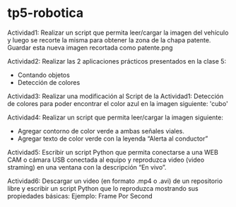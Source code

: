 # tp5-robotica

Actividad1: Realizar un script que permita leer/cargar la imagen del vehículo y
luego se recorte la misma para obtener la zona de la chapa patente. Guardar
esta nueva imagen recortada como patente.png

Actividad2: Realizar las 2 aplicaciones prácticos presentados en la clase 5:
* Contando objetos
* Detección de colores

Actividad3: Realizar una modificación al Script de la Actividad1: Detección de
colores para poder encontrar el color azul en la imagen siguiente: 'cubo'

Actividad4: Realizar un script que permita leer/cargar la imagen siguiente:
* Agregar contorno de color verde a ambas señales viales.
* Agregar texto de color verde con la leyenda “Alerta al conductor”

Actividad5: Escribir un script Python que permita conectarse a una WEB CAM
o cámara USB conectada al equipo y reproduzca video (video straming) en una
ventana con la descripción “En vivo”.

Actividad6: Descargar un video (en formato .mp4 o .avi) de un repositorio libre
y escribir un script Python que lo reproduzca mostrando sus propiedades
básicas: Ejemplo: Frame Por Second
